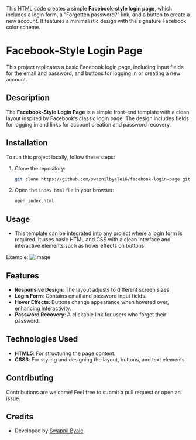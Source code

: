 This HTML code creates a simple **Facebook-style login page**, which includes a login form, a "Forgotten password?" link, and a button to create a new account. It features a minimalistic design with the signature Facebook color scheme.

# Facebook-Style Login Page

This project replicates a basic Facebook login page, including input fields for the email and password, and buttons for logging in or creating a new account.


## Description
The **Facebook-Style Login Page** is a simple front-end template with a clean layout inspired by Facebook’s classic login page. The design includes fields for logging in and links for account creation and password recovery.

## Installation
To run this project locally, follow these steps:

1. Clone the repository:
   ```bash
   git clone https://github.com/swapnilbyale16/facebook-login-page.git
   ```

2. Open the `index.html` file in your browser:
   ```bash
   open index.html
   ```

## Usage
- This template can be integrated into any project where a login form is required. It uses basic HTML and CSS with a clean interface and interactive elements such as hover effects on buttons.

Example:
![image](https://github.com/user-attachments/assets/38c04102-8e73-44a7-a4a1-cf30af33bb8b)


## Features
- **Responsive Design**: The layout adjusts to different screen sizes.
- **Login Form**: Contains email and password input fields.
- **Hover Effects**: Buttons change appearance when hovered over, enhancing interactivity.
- **Password Recovery**: A clickable link for users who forget their password.

## Technologies Used
- **HTML5**: For structuring the page content.
- **CSS3**: For styling and designing the layout, buttons, and text elements.

## Contributing
Contributions are welcome! Feel free to submit a pull request or open an issue.


## Credits
- Developed by [Swapnil Byale](https://github.com/swapnilbyale16).

